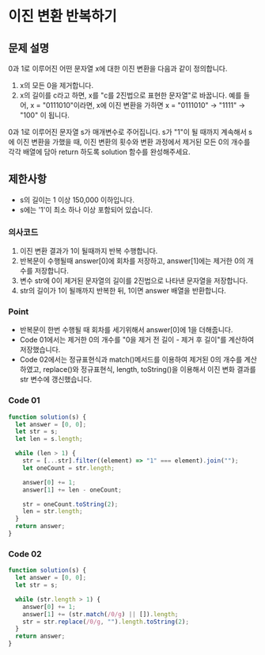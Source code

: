# 이진 변환 반복하기

## 문제 설명

0과 1로 이루어진 어떤 문자열 x에 대한 이진 변환을 다음과 같이 정의합니다.

1. x의 모든 0을 제거합니다.
2. x의 길이를 c라고 하면, x를 "c를 2진법으로 표현한 문자열"로 바꿉니다.
   예를 들어, x = "0111010"이라면, x에 이진 변환을 가하면 x = "0111010" -> "1111" -> "100" 이 됩니다.

0과 1로 이루어진 문자열 s가 매개변수로 주어집니다. s가 "1"이 될 때까지 계속해서 s에 이진 변환을 가했을 때, 이진 변환의 횟수와 변환 과정에서 제거된 모든 0의 개수를 각각 배열에 담아 return 하도록 solution 함수를 완성해주세요.

## 제한사항

- s의 길이는 1 이상 150,000 이하입니다.
- s에는 '1'이 최소 하나 이상 포함되어 있습니다.

### 의사코드

1. 이진 변환 결과가 1이 될때까지 반복 수행합니다.
2. 반복문이 수행될때 answer[0]에 회차를 저장하고, answer[1]에는 제거한 0의 개수를 저장합니다.
3. 변수 str에 0이 제거된 문자열의 길이를 2진법으로 나타낸 문자열을 저장합니다.
4. str의 길이가 1이 될깨까지 반복한 뒤, 1이면 answer 배열을 반환합니다.

### Point

- 반복문이 한번 수행될 때 회차를 세기위해서 answer[0]에 1을 더해줍니다.
- Code 01에서는 제거한 0의 개수를 "0을 제거 전 길이 - 제거 후 길이"를 계산하여 저장했습니다.
- Code 02에서는 정규표현식과 match()메서드를 이용하여 제거된 0의 개수를 계산하였고, replace()와 정규표현식, length, toString()을 이용해서 이진 변화 결과를 str 변수에 갱신했습니다.

### Code 01

```js
function solution(s) {
  let answer = [0, 0];
  let str = s;
  let len = s.length;

  while (len > 1) {
    str = [...str].filter((element) => "1" === element).join("");
    let oneCount = str.length;

    answer[0] += 1;
    answer[1] += len - oneCount;

    str = oneCount.toString(2);
    len = str.length;
  }
  return answer;
}
```

### Code 02

```js
function solution(s) {
  let answer = [0, 0];
  let str = s;

  while (str.length > 1) {
    answer[0] += 1;
    answer[1] += (str.match(/0/g) || []).length;
    str = str.replace(/0/g, "").length.toString(2);
  }
  return answer;
}
```
